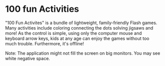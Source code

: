 # 100 fun Activities

"100 Fun Activites" is a bundle of lightweight, family-friendly Flash games. 
Many activities include 
coloring
connecting the dots
solving jigsaws
and more! 
As the control is simple, using only the computer mouse and keyboard arrow keys, kids at any age can enjoy the games without too much trouble. 
Furthermore, it's offline!

Note: The application might not fill the screen on big monitors. You may see white negative space.

